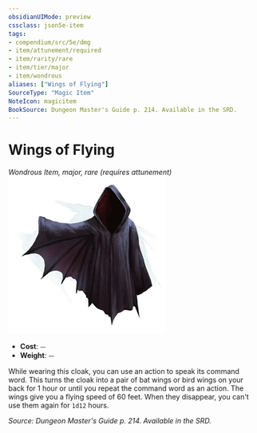 ```yaml
---
obsidianUIMode: preview
cssclass: json5e-item
tags:
- compendium/src/5e/dmg
- item/attunement/required
- item/rarity/rare
- item/tier/major
- item/wondrous
aliases: ["Wings of Flying"]
SourceType: "Magic Item"
NoteIcon: magicitem
BookSource: Dungeon Master's Guide p. 214. Available in the SRD.
---
```

# Wings of Flying
*Wondrous Item, major, rare (requires attunement)*  
![](https://raw.githubusercontent.com/5etools-mirror-2/5etools-img/main/items/DMG/Wings%20of%20Flying.webp#right)  

- **Cost**: ⏤
- **Weight**: ⏤

While wearing this cloak, you can use an action to speak its command word. This turns the cloak into a pair of bat wings or bird wings on your back for 1 hour or until you repeat the command word as an action. The wings give you a flying speed of 60 feet. When they disappear, you can't use them again for `1d12` hours.

*Source: Dungeon Master's Guide p. 214. Available in the SRD.*